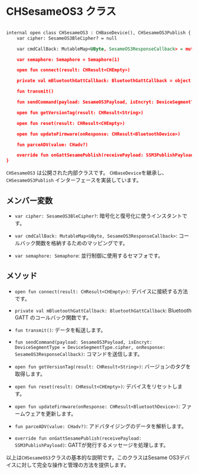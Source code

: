 

# CHSesameOS3 クラス
```svg

internal open class CHSesameOS3 : CHBaseDevice(), CHSesameOS3Publish {
    var cipher: SesameOS3BleCipher? = null

    var cmdCallBack: MutableMap<UByte, SesameOS3ResponseCallback> = mutableMapOf()

    var semaphore: Semaphore = Semaphore(1)

    open fun connect(result: CHResult<CHEmpty>) 

    private val mBluetoothGattCallback: BluetoothGattCallback = object : BluetoothGattCallback() 

    fun transmit() 

    fun sendCommand(payload: SesameOS3Payload, isEncryt: DeviceSegmentType = DeviceSegmentType.cipher, onResponse: SesameOS3ResponseCallback) 

    open fun getVersionTag(result: CHResult<String>)

    open fun reset(result: CHResult<CHEmpty>)

    open fun updateFirmware(onResponse: CHResult<BluetoothDevice>)

    fun parceADV(value: CHadv?)

    override fun onGattSesamePublish(receivePayload: SSM3PublishPayload)
}

```
`CHSesameOS3` は公開された内部クラスです。 `CHBaseDevice`を継承し、`CHSesameOS3Publish` インターフェースを実装しています。

## メンバー変数

- `var cipher: SesameOS3BleCipher?`: 暗号化と復号化に使うインスタントです。

- `var cmdCallBack: MutableMap<UByte, SesameOS3ResponseCallback>`: コールバック関数を格納するためのマッピングです。

- `var semaphore: Semaphore`: 並行制御に使用するセマフォです。

## メソッド

- `open fun connect(result: CHResult<CHEmpty>)`: デバイスに接続する方法です。

- `private val mBluetoothGattCallback: BluetoothGattCallback`: Bluetooth GATT のコールバック関数です。

- `fun transmit()`: データを転送します。

- `fun sendCommand(payload: SesameOS3Payload, isEncryt: DeviceSegmentType = DeviceSegmentType.cipher, onResponse: SesameOS3ResponseCallback)`: コマンドを送信します。

- `open fun getVersionTag(result: CHResult<String>)`: バージョンのタグを取得します。

- `open fun reset(result: CHResult<CHEmpty>)`: デバイスをリセットします。

- `open fun updateFirmware(onResponse: CHResult<BluetoothDevice>)`: ファームウェアを更新します。

- `fun parceADV(value: CHadv?)`: アドバタイジングのデータを解析します。

- `override fun onGattSesamePublish(receivePayload: SSM3PublishPayload)`: GATTが発行するメッセージを処理します。

以上は`CHSesameOS3`クラスの基本的な説明です。このクラスはSesame OS3デバイスに対して完全な操作と管理の方法を提供します。
